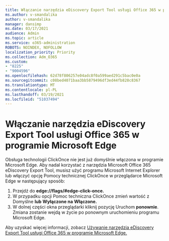 ```yaml
---
title: Włączanie narzędzia eDiscovery Export Tool usługi Office 365 w programie Microsoft Edge
ms.author: v-smandalika
author: v-smandalika
manager: dansimp
ms.date: 03/17/2021
audience: Admin
ms.topic: article
ms.service: o365-administration
ROBOTS: NOINDEX, NOFOLLOW
localization_priority: Priority
ms.collection: Adm_O365
ms.custom:
- "8225"
- "9004596"
ms.openlocfilehash: 62d78f806257e04adc8f0a599aed291c5bac0e0a
ms.sourcegitcommit: c08bed4071baa3bb5879496df3ed44fb828c8367
ms.translationtype: MT
ms.contentlocale: pl-PL
ms.lasthandoff: 03/19/2021
ms.locfileid: "51037494"
---
```

# <a name="enable-the-office-365-ediscovery-export-tool-in-microsoft-edge"></a>Włączanie narzędzia eDiscovery Export Tool usługi Office 365 w programie Microsoft Edge

Obsługa technologii ClickOnce nie jest już domyślnie włączona w programie Microsoft Edge. Aby nadal korzystać z narzędzia Microsoft Office 365 eDiscovery Export Tool, musisz użyć programu Microsoft Internet Explorer lub włączyć opcję Pomocy technicznej ClickOnce w przeglądarce Microsoft Edge w następujący sposób:

1. Przejdź do **edge://flags/#edge-click-once.**
2. W przypadku opcji Pomoc techniczna ClickOnce zmień wartość z Domyślne **lub** **Wyłączone na** **Włączone.**
3. W dolnej części okna przeglądarki kliknij pozycję Uruchom **ponownie**. Zmiana zostanie wejdą w życie po ponownym uruchomieniu programu Microsoft Edge.

Aby uzyskać więcej informacji, zobacz [Używanie narzędzia eDiscovery Export Tool usługi Office 365 w programie Microsoft Edge.](https://docs.microsoft.com/microsoft-365/compliance/configure-edge-to-export-search-results)



